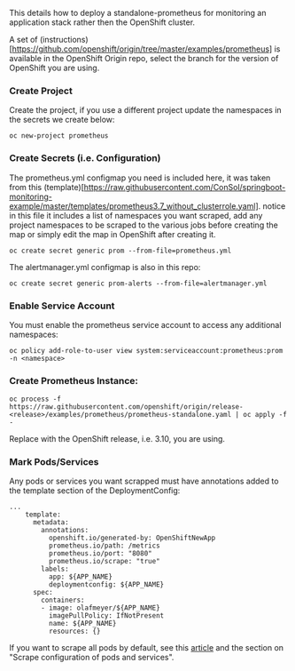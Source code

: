 This details how to deploy a standalone-prometheus for monitoring an application stack rather then the OpenShift cluster.

A set of (instructions)[https://github.com/openshift/origin/tree/master/examples/prometheus] is available in the OpenShift Origin repo, select the branch for the version of OpenShift you are using.

### Create Project

Create the project, if you use a different project update the namespaces in the secrets we create below:

```oc new-project prometheus```

### Create Secrets (i.e. Configuration)

The prometheus.yml configmap you need is included here, it was taken from this (template)[https://raw.githubusercontent.com/ConSol/springboot-monitoring-example/master/templates/prometheus3.7_without_clusterrole.yaml]. notice in this file it includes a list of namespaces you want scraped, add any project namespaces to be scraped to the various jobs before creating the map or simply edit the map in OpenShift after creating it.

```oc create secret generic prom --from-file=prometheus.yml```

The alertmanager.yml configmap is also in this repo:

```oc create secret generic prom-alerts --from-file=alertmanager.yml```

### Enable Service Account

You must enable the prometheus service account to access any additional namespaces:

```oc policy add-role-to-user view system:serviceaccount:prometheus:prom -n <namespace>```

### Create Prometheus Instance:

```oc process -f https://raw.githubusercontent.com/openshift/origin/release-<release>/examples/prometheus/prometheus-standalone.yaml | oc apply -f -```

Replace <release> with the OpenShift release, i.e. 3.10, you are using.

### Mark Pods/Services 

Any pods or services you want scrapped must have annotations added to the template section of the DeploymentConfig:

```
...
    template:
      metadata:
        annotations:
          openshift.io/generated-by: OpenShiftNewApp
          prometheus.io/path: /metrics
          prometheus.io/port: "8080"
          prometheus.io/scrape: "true"
        labels:
          app: ${APP_NAME}
          deploymentconfig: ${APP_NAME}
      spec:
        containers:
        - image: olafmeyer/${APP_NAME}
          imagePullPolicy: IfNotPresent
          name: ${APP_NAME}
          resources: {}
```

If you want to scrape all pods by default, see this [article](https://labs.consol.de/development/2018/01/19/openshift_application_monitoring.html) and the section on "Scrape configuration of pods and services".
